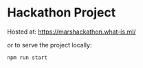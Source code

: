 # Hackathon Project
Hosted at: https://marshackathon.what-is.ml/

or to serve the project locally:
```
npm run start
``` 
